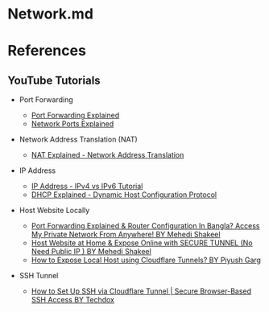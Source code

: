 # Network.md

# References

## YouTube Tutorials

* Port Forwarding
  * [Port Forwarding Explained](https://www.youtube.com/watch?v=2G1ueMDgwxw)
  * [Network Ports Explained](https://www.youtube.com/watch?v=g2fT-g9PX9o)

* Network Address Translation (NAT)
  * [NAT Explained - Network Address Translation](https://www.youtube.com/watch?v=FTUV0t6JaDA)

* IP Address
  * [IP Address - IPv4 vs IPv6 Tutorial](https://www.youtube.com/watch?v=ThdO9beHhpA)
  * [DHCP Explained - Dynamic Host Configuration Protocol](https://www.youtube.com/watch?v=e6-TaH5bkjo)

* Host Website Locally
  * [Port Forwarding Explained & Router Configuration In Bangla? Access My Private Network From Anywhere! BY Mehedi Shakeel](https://www.youtube.com/watch?v=D4Z1cNebevI)
  * [Host Website at Home & Expose Online with SECURE TUNNEL (No Need Public IP ) BY Mehedi Shakeel](https://www.youtube.com/watch?v=txIT8npiWXI)
  * [How to Expose Local Host using Cloudflare Tunnels? BY Piyush Garg](https://www.youtube.com/watch?v=BnWfbv7Fy-k)

* SSH Tunnel
  * [How to Set Up SSH via Cloudflare Tunnel | Secure Browser-Based SSH Access BY Techdox](https://www.youtube.com/watch?v=lnw616HiINY)
